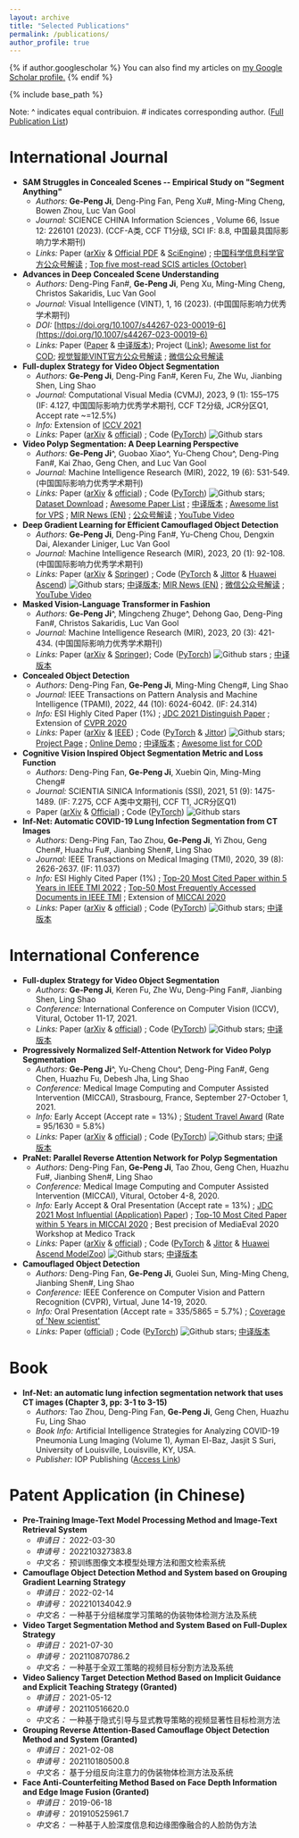 ```yaml
---
layout: archive
title: "Selected Publications"
permalink: /publications/
author_profile: true
---
```


<!-- https://en.wikibooks.org/wiki/LaTeX/Colors#Adding_the_color_package -->

{% if author.googlescholar %}
  You can also find my articles on <u><a href="{{author.googlescholar}}">my Google Scholar profile</a>.</u>
{% endif %}

{% include base_path %}

Note: ^ indicates equal contribuion. # indicates corresponding author. ([Full Publication List](https://scholar.google.com/citations?user=oaxKYKUAAAAJ&hl=en))

<!-- $\color{Brown}{\texttt{International Journal}}$ -->

<!-- Preprint
====== -->

International Journal
======
- **SAM Struggles in Concealed Scenes -- Empirical Study on "Segment Anything"**
  - *Authors:* **Ge-Peng Ji**, Deng-Ping Fan, Peng Xu#, Ming-Ming Cheng, Bowen Zhou, Luc Van Gool
  - *Journal:* SCIENCE CHINA Information Sciences , Volume 66, Issue 12: 226101 (2023). (CCF-A类, CCF T1分级, SCI IF: 8.8, 中国最具国际影响力学术期刊)
  - *Links:* Paper ([arXiv](https://arxiv.org/abs/2304.06022v3) & [Official PDF](http://scis.scichina.com/en/2023/226101.pdf) & [SciEngine](http://engine.scichina.com/doi/10.1007/s11432-023-3881-x)) ; [中国科学信息科学官方公众号解读](https://mp.weixin.qq.com/s/o4wNhZ1SAE0ARhPQRH2T2g) ; [Top five most-read SCIS articles (October)](https://mp.weixin.qq.com/s/R8W2s5LGHN3bsOjanCenqQ)
- **Advances in Deep Concealed Scene Understanding**
  - *Authors:* Deng-Ping Fan#, **Ge-Peng Ji**, Peng Xu, Ming-Ming Cheng, Christos Sakaridis, Luc Van Gool
  - *Journal:* Visual Intelligence (VINT), 1, 16 (2023). (中国国际影响力优秀学术期刊)
  - *DOI:* [https://doi.org/10.1007/s44267-023-00019-6](https://doi.org/10.1007/s44267-023-00019-6)
  - *Links:* Paper ([Paper](https://arxiv.org/abs/2304.11234v2) & [中译版本](https://dengpingfan.github.io/papers/[2023][VI]CSU_Chinese.pdf)); Project ([Link](https://github.com/DengPingFan/CSU)); [Awesome list for COD](https://github.com/GewelsJI/SINet-V2/blob/main/AWESOME_COD_LIST.md); [视觉智能VINT官方公众号解读](https://mp.weixin.qq.com/s/sXuIG3sdovkScxh9W8P-Ag) ; [微信公众号解读](https://mp.weixin.qq.com/s/9_v-A-AoHLY_C-Uze1I6PA)
- **Full-duplex Strategy for Video Object Segmentation**
  - *Authors:* **Ge-Peng Ji**, Deng-Ping Fan#, Keren Fu, Zhe Wu, Jianbing Shen, Ling Shao
  - *Journal:* Computational Visual Media (CVMJ), 2023, 9 (1): 155–175 (IF: 4.127, 中国国际影响力优秀学术期刊, CCF T2分级, JCR分区Q1, Accept rate ~=12.5%)
  - *Info:* Extension of [ICCV 2021](https://openaccess.thecvf.com/content/ICCV2021/html/Ji_Full-Duplex_Strategy_for_Video_Object_Segmentation_ICCV_2021_paper.html)
  - *Links:* Paper ([arXiv](https://arxiv.org/abs/2108.03151v3) & [official](https://link.springer.com/article/10.1007/s41095-021-0262-4)) ; Code ([PyTorch](https://github.com/GewelsJI/FSNet)) ![Github stars](https://img.shields.io/github/stars/GewelsJI/FSNet.svg)
- **Video Polyp Segmentation: A Deep Learning Perspective**
  - *Authors:* **Ge-Peng Ji**^, Guobao Xiao^, Yu-Cheng Chou^, Deng-Ping Fan#, Kai Zhao, Geng Chen, and Luc Van Gool
  - *Journal:* Machine Intelligence Research (MIR), 2022, 19 (6): 531-549. (中国国际影响力优秀学术期刊)
  - *Links:* Paper ([arXiv](https://arxiv.org/abs/2203.14291v3) & [official](https://link.springer.com/article/10.1007/s11633-022-1371-y)) ; Code ([PyTorch](https://github.com/GewelsJI/VPS)) ![Github stars](https://img.shields.io/github/stars/GewelsJI/VPS.svg); [Dataset Download](https://github.com/GewelsJI/VPS/blob/main/docs/DATA_PREPARATION.md) ; [Awesome Paper List](https://github.com/GewelsJI/VPS/blob/main/docs/AWESOME_VPS.) ; [中译版本](https://drive.google.com/file/d/1P4v_d_jOjG--FCDkxTY0wDl113evj27W/view?usp=sharing) ; [Awesome list for VPS](https://github.com/GewelsJI/VPS/blob/main/docs/AWESOME_VPS.md) ; [MIR News (EN)](https://www.mi-research.net/news/MIRNews/4f8a3e44-f2b9-4e8b-9295-e2122c77293f_en.htm) ; [公众号解读](https://mp.weixin.qq.com/s/wp0MdDxJpZzXyrLzbLhP1w) ; [YouTube Video](https://www.youtube.com/watch?v=fbPQvx8CRAI)
- **Deep Gradient Learning for Efficient Camouflaged Object Detection**
  - *Authors:* **Ge-Peng Ji**, Deng-Ping Fan#, Yu-Cheng Chou, Dengxin Dai, Alexander Liniger, Luc Van Gool
  - *Journal:* Machine Intelligence Research (MIR), 2023, 20 (1): 92-108.  (中国国际影响力优秀学术期刊)
  - *Links:* Paper ([arXiv](https://arxiv.org/abs/2205.12853v2) & [Springer](https://link.springer.com/article/10.1007/s11633-022-1365-9)) ; Code ([PyTorch](https://github.com/GewelsJI/DGNet/tree/main/lib_pytorch) & [Jittor](https://github.com/GewelsJI/DGNet/tree/main/lib_jittor) & [Huawei Ascend](https://gitee.com/ascend/mindxsdk-referenceapps/tree/master/contrib/CamouflagedObjectDetection)) ![Github stars](https://img.shields.io/github/stars/GewelsJI/DGNet.svg); [中译版本](https://dengpingfan.github.io/papers/[2022][MIR]DGNet_Chinese.pdf); [MIR News (EN)](https://www.mi-research.net/news/MIRNews/489f278d-e3ea-4457-a55e-cc5f42abd62f_en.htm) ; [微信公众号解读](https://mp.weixin.qq.com/s/uLg9r9--Cb-jlArnw9l51g) ; [YouTube Video](https://youtu.be/YjzsIDHiJVY?si=I_F7JPOQTuycNKly)
- **Masked Vision-Language Transformer in Fashion**
  - *Authors:* **Ge-Peng Ji**^, Mingcheng Zhuge^, Dehong Gao, Deng-Ping Fan#, Christos Sakaridis, Luc Van Gool
  - *Journal:* Machine Intelligence Research (MIR), 2023, 20 (3): 421-434. (中国国际影响力优秀学术期刊)
  - *Links:* Paper ([arXiv](https://arxiv.org/abs/2210.15110) & [Springer](https://jeffhuang.com/best_paper_awards/)); Code ([PyTorch](https://github.com/GewelsJI/MVLT)) ![Github stars](https://img.shields.io/github/stars/GewelsJI/MVLT.svg) ; [中译版本](https://dengpingfan.github.io/papers/[2022][MIR]MVLT_Chinese.pdf)
- **Concealed Object Detection**
  - *Authors:* Deng-Ping Fan, **Ge-Peng Ji**, Ming-Ming Cheng#, Ling Shao
  - *Journal:* IEEE Transactions on Pattern Analysis and Machine Intelligence (TPAMI), 2022, 44 (10): 6024-6042. (IF: 24.314)
  - *Info:* ESI Highly Cited Paper (1%) ; [JDC 2021 Distinguish Paper](https://dengpingfan.github.io/papers/SINet-V2-Award.pdf) ; Extension of [CVPR 2020](https://openaccess.thecvf.com/content_CVPR_2020/html/Fan_Camouflaged_Object_Detection_CVPR_2020_paper.html)
  - *Links:* Paper ([arXiv](https://arxiv.org/abs/2102.10274v2) & [IEEE](https://ieeexplore.ieee.org/document/9444794)) ; Code ([PyTorch](https://github.com/GewelsJI/SINet-V2) & [Jittor](https://github.com/GewelsJI/SINet-V2/tree/main/jittor_lib)) ![Github stars](https://img.shields.io/github/stars/GewelsJI/SINet-V2.svg); [Project Page](https://dengpingfan.github.io/pages/COD.html) ; [Online Demo](http://mmcheng.net/cod/) ; [中译版本](https://dengpingfan.github.io/papers/[2021][PAMI]SINetV2_Chinese.pdf) ; [Awesome list for COD](https://github.com/GewelsJI/SINet-V2/blob/main/AWESOME_COD_LIST.md)
- **Cognitive Vision Inspired Object Segmentation Metric and Loss Function**
  - *Authors:* Deng-Ping Fan, **Ge-Peng Ji**, Xuebin Qin, Ming-Ming Cheng#
  - *Journal:* SCIENTIA SINICA Informationis (SSI), 2021, 51 (9): 1475-1489. (IF: 7.275, CCF A类中文期刊, CCF T1, JCR分区Q1)
  - Paper ([arXiv](https://dengpingfan.github.io/papers/[2021][SSI]EmeasureEng.pdf) & [Official](https://www.sciengine.com/SSI/doi/10.1360/SSI-2020-0370)) ; Code ([PyTorch](https://github.com/GewelsJI/Hybrid-Eloss/)) ![Github stars](https://img.shields.io/github/stars/GewelsJI/Hybrid-Eloss.svg)
- **Inf-Net: Automatic COVID-19 Lung Infection Segmentation from CT Images**
  - *Authors:* Deng-Ping Fan, Tao Zhou, **Ge-Peng Ji**, Yi Zhou, Geng Chen#, Huazhu Fu#, Jianbing Shen#, Ling Shao
  - *Journal:* IEEE Transactions on Medical Imaging (TMI), 2020, 39 (8): 2626-2637. (IF: 11.037)
  - *Info:* ESI Highly Cited Paper (1%) ; [Top-20 Most Cited Paper within 5 Years in IEEE TMI 2022](https://scholar.google.com/citations?hl=en&view_op=list_hcore&venue=wqLkMlos2DIJ.2022) ; [Top-50 Most Frequently Accessed Documents in IEEE TMI](https://ieeexplore.ieee.org/xpl/topAccessedArticles.jsp?punumber=42) ; Extension of [MICCAI 2020](https://link.springer.com/chapter/10.1007/978-3-030-59725-2_26)
  - *Links:* Paper ([arXiv](https://arxiv.org/abs/2004.14133v4) & [official](https://ieeexplore.ieee.org/document/9098956)) ; Code ([PyTorch](https://github.com/DengPingFan/Inf-Net)) ![Github stars](https://img.shields.io/github/stars/DengPingFan/Inf-Net.svg); [中译版本](https://dengpingfan.github.io/papers/[2020][TMI]InfNet_Chinese.pdf)


<!-- $\color{Brown}{\texttt{International Conference}}$ -->

International Conference
======

- **Full-duplex Strategy for Video Object Segmentation**
  - *Authors:* **Ge-Peng Ji**, Keren Fu, Zhe Wu, Deng-Ping Fan#, Jianbing Shen, Ling Shao
  - *Conference:* International Conference on Computer Vision (ICCV), Vitural, October 11-17, 2021.
  - *Links:* Paper ([arXiv](https://arxiv.org/abs/2108.03151v2) & [official](https://openaccess.thecvf.com/content/ICCV2021/html/Ji_Full-Duplex_Strategy_for_Video_Object_Segmentation_ICCV_2021_paper.html)) ; Code ([PyTorch](https://github.com/GewelsJI/FSNet)) ![Github stars](https://img.shields.io/github/stars/GewelsJI/FSNet.svg); [中译版本](https://dengpingfan.github.io/papers/[2021][ICCV]VSOD_FSNet_Chinese.pdf)
- **Progressively Normalized Self-Attention Network for Video Polyp Segmentation**
  - *Authors:* **Ge-Peng Ji**^, Yu-Cheng Chou^, Deng-Ping Fan#, Geng Chen, Huazhu Fu, Debesh Jha, Ling Shao
  - *Conference:* Medical Image Computing and Computer Assisted Intervention (MICCAI), Strasbourg, France, September 27-October 1, 2021.
  - *Info:* Early Accept (Accept rate = 13%) ; [Student Travel Award](https://miccai2021.org/en/MICCAI-2021-TRAVEL-AWARDS.html) (Rate = 95/1630 = 5.8%)
  - *Links:* Paper ([arXiv](https://arxiv.org/abs/2105.08468v2) & [official](https://link.springer.com/chapter/10.1007/978-3-030-87193-2_14)) ; Code ([PyTorch](https://github.com/GewelsJI/PNS-Net)) ![Github stars](https://img.shields.io/github/stars/GewelsJI/PNS-Net.svg); [中译版本](https://dengpingfan.github.io/papers/[2021][MICCAI]PNSNet_Chinese.pdf)
- **PraNet: Parallel Reverse Attention Network for Polyp Segmentation**
  - *Authors:* Deng-Ping Fan, **Ge-Peng Ji**, Tao Zhou, Geng Chen, Huazhu Fu#, Jianbing Shen#, Ling Shao
  - *Conference:* Medical Image Computing and Computer Assisted Intervention (MICCAI), Vitural, October 4-8, 2020. 
  - *Info:* Early Accept & Oral Presentation (Accept rate = 13%) ; [JDC 2021 Most Influential (Application) Paper](https://dengpingfan.github.io/papers/PraNet-Award.pdf)) ; [Top-10 Most Cited Paper within 5 Years in MICCAI 2020](https://scholar.google.com/citations?hl=zh-CN&view_op=list_hcore&venue=QLpioUFGyGMJ.2022) ; Best precision of MediaEval 2020 Workshop at Medico Track
  - *Links:* Paper ([arXiv](https://arxiv.org/abs/2006.11392v4) & [official](https://link.springer.com/chapter/10.1007/978-3-030-59725-2_26)) ; Code ([PyTorch](https://github.com/DengPingFan/PraNet) & [Jittor](https://github.com/DengPingFan/PraNet/tree/master/jittor) & [Huawei Ascend ModelZoo](https://gitee.com/ascend/ModelZoo-PyTorch/tree/master/PyTorch/contrib/cv/semantic_segmentation/PraNet)) ![Github stars](https://img.shields.io/github/stars/DengPingFan/PraNet.svg); [中译版本](https://dengpingfan.github.io/papers/[2020][MICCAI]PraNet_Chinese.pdf)
- **Camouflaged Object Detection**
  - *Authors:* Deng-Ping Fan, **Ge-Peng Ji**, Guolei Sun, Ming-Ming Cheng, Jianbing Shen#, Ling Shao
  - *Conference:* IEEE Conference on Computer Vision and Pattern Recognition (CVPR), Virtual, June 14-19, 2020.
  - *Info:* Oral Presentation (Accept rate = 335/5865 = 5.7%) ; [Coverage of 'New scientist'](https://dengpingfan.github.io/papers/%E3%80%8ANew%20Scientist%E3%80%8BCoverage.pdf)
  - *Links:* Paper ([official](https://openaccess.thecvf.com/content_CVPR_2020/html/Fan_Camouflaged_Object_Detection_CVPR_2020_paper.html)) ; Code ([PyTorch](https://github.com/DengPingFan/SINet/)) ![Github stars](https://img.shields.io/github/stars/DengPingFan/SINet.svg); [中译版本](https://dengpingfan.github.io/papers/[2020][CVPR]COD_Chinese.pdf)


<!-- $\color{Brown}{\texttt{Books}}$ -->

Book
======
- **Inf-Net: an automatic lung infection segmentation network that uses CT images (Chapter 3, pp: 3-1 to 3-15)**
  - *Authors:* Tao Zhou, Deng-Ping Fan, **Ge-Peng Ji**, Geng Chen, Huazhu Fu, Ling Shao
  - *Book Info:* Artificial Intelligence Strategies for Analyzing COVID-19 Pneumonia Lung Imaging (Volume 1), Ayman El-Baz, Jasjit S Suri, University of Louisville, Louisville, KY, USA.
  - *Publisher:* IOP Publishing ([Access Link](https://iopscience.iop.org/book/edit/978-0-7503-3795-3))


<!-- $\color{Brown}{\texttt{Patent Application (in Chinese)}}$ -->

Patent Application (in Chinese)
======
- **Pre-Training Image-Text Model Processing Method and Image-Text Retrieval System**
  - *申请日：* 2022-03-30
  - *申请号：* 202210327383.8 
  - *中文名：* 预训练图像文本模型处理方法和图文检索系统
- **Camouflage Object Detection Method and System based on Grouping Gradient Learning Strategy**
  - *申请日：* 2022-02-14
  - *申请号：* 202210134042.9
  - *中文名：* 一种基于分组梯度学习策略的伪装物体检测方法及系统
- **Video Target Segmentation Method and System Based on Full-Duplex Strategy**
  - *申请日：* 2021-07-30
  - *申请号：* 202110870786.2
  - *中文名：* 一种基于全双工策略的视频目标分割方法及系统
- **Video Saliency Target Detection Method Based on Implicit Guidance and Explicit Teaching Strategy (Granted)**
  - *申请日：* 2021-05-12
  - *申请号：* 202110516620.0
  - *中文名：* 一种基于隐式引导与显式教导策略的视频显著性目标检测方法
- **Grouping Reverse Attention-Based Camouflage Object Detection Method and System (Granted)**
  - *申请日：* 2021-02-08
  - *申请号：* 202110180500.8
  - *中文名：* 基于分组反向注意力的伪装物体检测方法及系统
- **Face Anti-Counterfeiting Method Based on Face Depth Information and Edge Image Fusion (Granted)**
  - *申请日：* 2019-06-18
  - *申请号：* 201910525961.7
  - *中文名：* 一种基于人脸深度信息和边缘图像融合的人脸防伪方法